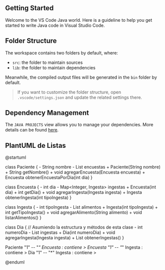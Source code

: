 ## Getting Started

Welcome to the VS Code Java world. Here is a guideline to help you get started to write Java code in Visual Studio Code.

## Folder Structure

The workspace contains two folders by default, where:

- `src`: the folder to maintain sources
- `lib`: the folder to maintain dependencies

Meanwhile, the compiled output files will be generated in the `bin` folder by default.

> If you want to customize the folder structure, open `.vscode/settings.json` and update the related settings there.

## Dependency Management

The `JAVA PROJECTS` view allows you to manage your dependencies. More details can be found [here](https://github.com/microsoft/vscode-java-dependency#manage-dependencies).

## PlantUML de Listas

@startuml

class Paciente {
    - String nombre
    - List<Encuesta> encuestas
    + Paciente(String nombre)
    + String getNombre()
    + void agregarEncuesta(Encuesta encuesta)
    + Encuesta obtenerEncuestaPorDia(int dia)
}

class Encuesta {
    - int dia
    - Map<Integer, Ingesta> ingestas
    + Encuesta(int dia)
    + int getDia()
    + void agregarIngesta(Ingesta ingesta)
    + Ingesta obtenerIngesta(int tipoIngesta)
}

class Ingesta {
    - int tipoIngesta
    - List<String> alimentos
    + Ingesta(int tipoIngesta)
    + int getTipoIngesta()
    + void agregarAlimento(String alimento)
    + void listarAlimentos()
}

class Dia {
    // Asumiendo la estructura y métodos de esta clase
    - int numeroDia
    - List<Ingesta> ingestas
    + Dia(int numeroDia)
    + void agregarIngesta(Ingesta ingesta)
    + List<Ingesta> obtenerIngestas()
}

Paciente "1" -- "*" Encuesta : contiene >
Encuesta "1" -- "*" Ingesta : contiene >
Dia "1" -- "*" Ingesta : contiene >

@enduml
